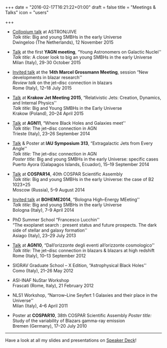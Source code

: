 +++
date = "2016-02-17T16:21:22+01:00"
draft = false
title = "Meetings & Talks"
icon = "users"

+++

- [Colloqium talk](https://speakerdeck.com/tulliasbarrato/big-and-young-smbhs-in-the-early-universe) at ASTRON/JIVE  
  *Talk title:* Big and young SMBHs in the early Universe  
  Dwingeloo (The Netherlands), 12 November 2015

- [Talk](http://prezi.com/yjn9bthd-re_/?utm_campaign=share&utm_medium=copy&rc=ex0share) at the first **YAGN meeting**, “Young Astronomers on Galactic Nuclei''  
  *Talk title:* A closer look to big an young SMBHs in the early Universe  
  Milan (Italy), 29-30 October 2015

- [Invited talk](https://speakerdeck.com/tulliasbarrato/the-disk-jet-connection-in-blazars) at the **14th Marcel Grossmann Meeting**, session “New developments in blazar research''  
  *Review talk* on the jet–disc connection in blazars  
  Rome (Italy), 12–18 July 2015 

- [Talk](https://speakerdeck.com/tulliasbarrato/big-and-young-smbhs-in-the-early-universe-1) at **Krakow Jet Meeting 2015**, “Relativistic Jets: Creation, Dynamics, and Internal Physics''  
  *Talk title:* Big and Young SMBHs in the Early Universe  
  Krakow (Poland),  20–24 April 2015

- [Talk](https://speakerdeck.com/tulliasbarrato/the-jet-disk-connection-in-agn) at **AGN11**, “Where Black Holes and Galaxies meet''  
  *Talk title:* The jet–disc connection in AGN  
  Trieste (Italy), 23–26 September 2014

- [Talk](https://speakerdeck.com/tulliasbarrato/the-jet-disk-connection-in-agn-1) & Poster at **IAU Symposium 313**, “Extragalactic Jets from Every Angle''   
  *Talk title:* The jet–disc connection in AGN  
  *Poster title:* Big and young SMBHs in the early Universe: specific cases  
  Puerto Ayora (Galapagos Islands, Ecuador), 15–19 September 2014

- [Talk](https://speakerdeck.com/tulliasbarrato/big-and-young-smbhs-in-the-early-universe-the-case-of-b2-1023-plus-25) at **COSPAR14**, 40th COSPAR Scientific Assembly   
  *Talk title:* Big and young SMBHs in the early Universe: the case of B2 1023+25  
  Moscow (Russia), 5–9 August 2014

- [Invited talk](https://speakerdeck.com/tulliasbarrato/big-and-young-smbhs-in-the-early-universe-3) at **BOHEME2014**, “Bologna High–Energy MEeting''  
  *Talk title:* Big and young SMBHs in the early Universe  
  Bologna (Italy), 7–9 April 2014

- PhD Summer School “Francesco Lucchin''  
  “The exoplanet search : present status and future prospects. The dark side of stellar and galaxy formation''  
  Asiago (Italy), 23–29 July 2013 

- [Talk](https://speakerdeck.com/tulliasbarrato/the-jet-disc-connection-in-blazars-and-blazars-at-high-redshift) at **AGN10**, “Dall’orizzonte degli eventi all’orizzonte cosmologico''  
  *Talk title:* The jet–disc connection in blazars & blazars at high redshift  
  Rome (Italy), 10–13 September 2012 

- SIGRAV Graduate School – X Edition, “Astrophysical Black Holes''  
  Como (Italy), 21–26 May 2012

- ASI-INAF NuStar Workshop   
  Frascati (Rome, Italy), 21 February 2012

- NLS1 Workshop, “Narrow–Line Seyfert 1 Galaxies and their place in the Universe''  
  Milan (Italy), 4–6 April 2011 

- Poster at **COSPAR10**, 38th COSPAR Scientific Assembly 
  *Poster title:* Study of the variability of Blazars gamma-ray emission  
  Bremen (Germany), 17–20 July 2010

----

Have a look at all my slides and presentations on [Speaker Deck](https://speakerdeck.com/tulliasbarrato)!